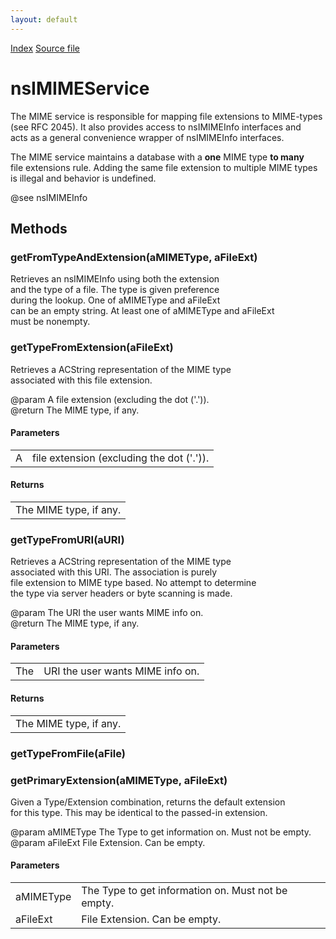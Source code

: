 ```yaml
---
layout: default
---
```

<div id='links'><a href="../index.html">Index</a>
<a href="http://dxr.mozilla.org/mozilla-central/source/netwerk/mime/nsIMIMEService.idl">Source file</a>
</div>

# nsIMIMEService #
  
The MIME service is responsible for mapping file extensions to MIME-types  
(see RFC 2045). It also provides access to nsIMIMEInfo interfaces and  
acts as a general convenience wrapper of nsIMIMEInfo interfaces.  
  
The MIME service maintains a database with a <b>one</b> MIME type <b>to many</b>  
file extensions rule. Adding the same file extension to multiple MIME types  
is illegal and behavior is undefined.  
  
@see nsIMIMEInfo  
  

## Methods ##

### getFromTypeAndExtension(aMIMEType, aFileExt) ###
  
Retrieves an nsIMIMEInfo using both the extension  
and the type of a file. The type is given preference  
during the lookup. One of aMIMEType and aFileExt  
can be an empty string. At least one of aMIMEType and aFileExt  
must be nonempty.  
  

### getTypeFromExtension(aFileExt) ###
  
Retrieves a ACString representation of the MIME type  
associated with this file extension.  
  
@param  A file extension (excluding the dot ('.')).  
@return The MIME type, if any.  
  

#### Parameters ####

<table>

<tr>
<td>A</td>
<td>file extension (excluding the dot ('.')).  
</td>
</tr>

</table>

#### Returns ####

<table>

<tr>
<td>The MIME type, if any.  
</td>
</tr>

</table>

### getTypeFromURI(aURI) ###
  
Retrieves a ACString representation of the MIME type  
associated with this URI. The association is purely  
file extension to MIME type based. No attempt to determine  
the type via server headers or byte scanning is made.  
  
@param  The URI the user wants MIME info on.  
@return The MIME type, if any.  
  

#### Parameters ####

<table>

<tr>
<td>The</td>
<td>URI the user wants MIME info on.  
</td>
</tr>

</table>

#### Returns ####

<table>

<tr>
<td>The MIME type, if any.  
</td>
</tr>

</table>

### getTypeFromFile(aFile) ###

### getPrimaryExtension(aMIMEType, aFileExt) ###
  
Given a Type/Extension combination, returns the default extension  
for this type. This may be identical to the passed-in extension.  
  
@param aMIMEType The Type to get information on. Must not be empty.  
@param aFileExt  File Extension. Can be empty.  
  

#### Parameters ####

<table>

<tr>
<td>aMIMEType</td>
<td>The Type to get information on. Must not be empty.  
</td>
</tr>

<tr>
<td>aFileExt</td>
<td>File Extension. Can be empty.  
</td>
</tr>

</table>
